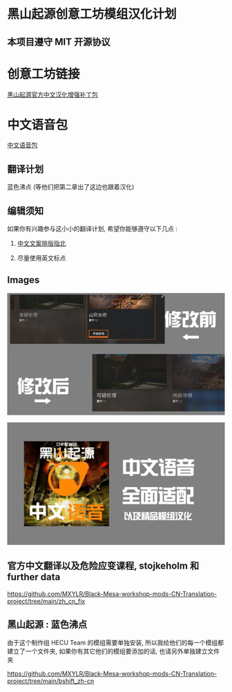 # 黑山起源创意工坊模组汉化计划

## 本项目遵守 MIT 开源协议

# 创意工坊链接

[黑山起源官方中文汉化增强补丁包](https://steamcommunity.com/sharedfiles/filedetails/?id=2458640389)

# 中文语音包

[中文语音包](https://steamcommunity.com/sharedfiles/filedetails/?id=2537604689)

## 翻译计划

蓝色沸点 (等他们把第二章出了这边也跟着汉化)

## 编辑须知

如果你有兴趣参与这小小的翻译计划, 希望你能够遵守以下几点 :

1. [中文文案排版指北](https://github.com/lhajh/chinese-copywriting-guidelines/blob/master/README.md)

2. 尽量使用英文标点

## Images

![img](https://github.com/MXYLR/Black-Mesa-workshop-mods-CN-Translation-project/blob/main/zh_cn_fix/%E4%BF%AE%E6%94%B9%E5%89%8D%E5%90%8E%E5%AF%B9%E6%AF%94.png)

![img](https://github.com/MXYLR/Black-Mesa-workshop-mods-CN-Translation-project/blob/main/zh_cn_fix/%E5%85%A8%E9%9D%A2%E9%80%82%E9%85%8D.png)

## 官方中文翻译以及危险应变课程, stojkeholm 和 further data

https://github.com/MXYLR/Black-Mesa-workshop-mods-CN-Translation-project/tree/main/zh_cn_fix

## 黑山起源 : 蓝色沸点

由于这个制作组 HECU Team 的模组需要单独安装, 所以我给他们的每一个模组都建立了一个文件夹, 如果你有其它他们的模组要添加的话, 也请另外单独建立文件夹

https://github.com/MXYLR/Black-Mesa-workshop-mods-CN-Translation-project/tree/main/bshift_zh-cn
